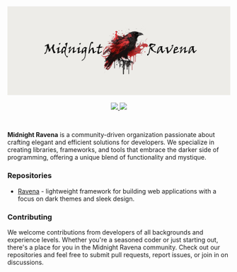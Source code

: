 ![midnightravena_banner](https://raw.githubusercontent.com/midnightravena/.github/main/profile/midnight.png)
<br>
<p align="center">
  <a href="mailto:sahilarun777@gmail.com" alt="Gmail">
  <img src="https://img.shields.io/badge/Gmail-D14836?style=for-the-badge&logo=gmail&logoColor=white" />
</a>
<a href="https://midnightravena.vercel.app" alt="Website">
  <img src="https://img.shields.io/badge/website-000000?style=for-the-badge&logo=About.me&logoColor=white" />
</a>
</p>
</br>

**Midnight Ravena** is a community-driven organization passionate about crafting elegant and efficient solutions for developers. We specialize in creating libraries, frameworks, and tools that embrace the darker side of programming, offering a unique blend of functionality and mystique.

### Repositories
- [Ravena](https://github.com/midnightravena/Ravena) - lightweight framework for building web applications with a focus on dark themes and sleek design.
### Contributing
We welcome contributions from developers of all backgrounds and experience levels. Whether you're a seasoned coder or just starting out, there's a place for you in the Midnight Ravena community. Check out our repositories and feel free to submit pull requests, report issues, or join in on discussions.
